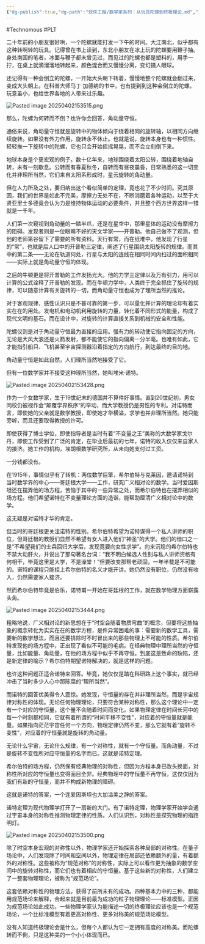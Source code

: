 ```yaml
---
{"dg-publish":true,"dg-path":"软件工程/数学家系列：从玩具陀螺到终极理论.md","permalink":"/软件工程/数学家系列：从玩具陀螺到终极理论/","created":"2023-12-15T16:27:52.000+08:00","updated":"2025-06-26T09:32:13.445+08:00"}
---
```


#Technomous #PLT 

二十年前的小朋友很好哄，一个陀螺就能打发一下午的时间。大江南北，似乎都有这种转啊转的玩具。记得曾在书上读到，东北小朋友在冰上玩的陀螺要用鞭子抽。身处南国的笔者，冰面与鞭子都未曾见过，而见过的陀螺也都是塑料的，用手一拧，在桌上就滴溜溜地转起来，颜色混合而又慢慢分离，变幻摄人眼球。

还记得有一种会倒立的陀螺，一开始大头朝下转着，慢慢地整个陀螺就会翻过来，变成大头朝上。在科普大师马丁·加德纳的书中，也有提到到这种会倒立的陀螺。玩意虽小，也给世界各地的人带来过乐趣。

![Pasted image 20250402153515.png](/img/user/0.Asset/resource/Pasted%20image%2020250402153515.png)

那么，陀螺为何转而不倒？也许你会回答，角动量守恒。

通俗来说，角动量守恒就是旋转中的物体倾向于绕着相同的旋转轴，以相同方向继续旋转。如果没有外力作用，旋转永不休止。也就是说，旋转本身也有一种惯性。轻轻推一下旋转中的陀螺，它也只会开始摇摇晃晃，而不会立刻倒下来。

地球本身是个更宏观的例子。数十亿年来，地球围绕着太阳公转，围绕着地轴自转，未有一刻歇息。公转而有春夏秋冬，自转而有昼夜晨昏，日常熟悉的这一切变化并非理所当然，它们来自太阳系形成时，星云旋转的角动量。

但在人力所及之处，要归纳出这个看似简单的定理，竟也花了不少时间。究其原因，我们的世界是如此不完美，摩擦力无处不在，不断消磨着各种运动，以至于大贤亚里士多德竟会认为力是维持物体运动的必要条件，并且整个西方世界这样一错就是一千年。

人们第一次窥视到角动量的一鳞半爪，还是在星空中，那里星体的运动没有摩擦力的阻碍。发现者则是一位眼睛不好的天文学家——开普勒。他自己做不了观测，但他的老师第谷留下了需要的所有资料。天行有常，而在纸堆中，他发现了行星的“常”，也就是后人口中的开普勒三定律，阐述了行星围绕太阳旋转的规律。而其中的第二条——无论在轨道何处，行星与太阳的连线在相同时间内扫过的面积相同——实际上就是角动量守恒的体现。

之后的牛顿更是将开普勒的工作发扬光大。他的力学三定律以及万有引力，用可以计算的公式诠释了开普勒的发现。而在牛顿力学中，人类终于完全抓住了旋转的规律，可以随意计算有关旋转的一切，而角动量守恒也成为了理所当然的推论。

对于客观规律，感性认识只是不甚可靠的第一步，可以量化并计算的理论却有着实实在在的用处。发电机和电动机利用旋转的力量，转化着不同形式的能量，构成了现代文明的基石。而在设计中，对旋转的计算直接关系到机械的安全和性能。

陀螺仪则是对于角动量守恒最为直接的应用。强有力的转动使它指向固定的方向，无论是大风大浪还是火箭发射，都不能使它的指向偏离一分半毫。也唯有如此，它才能指引船只、飞机甚至宇宙探测器沿着指定的方向航行，到达最终的目的地。

角动量守恒是如此自然，人们理所当然地接受了它。

但有一位数学家并不接受这种理所当然，她叫埃米·诺特。

![Pasted image 20250402153428.png](/img/user/0.Asset/resource/Pasted%20image%2020250402153428.png)

作为一个女数学家，生于19世纪末的德国并不算件好事情。直到20世纪初，男女同校仍被视作会“颠覆学界秩序”的举动，而大学教授仍是男性的专利。对诺特而言，即使她的父亲就是数学教授，即使她才华横溢，求学也并非理所当然。她只能旁听，而且还要取得教授的许可。

即使获得了博士学位，即使指导者是当时有着“不变量之王”美称的大数学家戈尔丹，即使工作受到了广泛的肯定，在毕业后最初的七年，诺特的收入仅仅来自家人的接济。她工作的机构，埃朗根数学研究所，从未向她支付过工资。

一分钱都没有。

在1915年，事情似乎有了转机：两位数学巨擎，希尔伯特与克莱因，邀请诺特到当时数学界的中心——哥廷根大学——工作，研究广义相对论的数学。当时爱因斯坦还在摆弄他的场方程，苦恼于其中的一些异常之处，而希尔伯特也在摆弄相似的场方程。他们希望诺特在不变量理论方面的造诣，能帮助厘清广义相对论中的数学。

这无疑是对诺特才华的肯定。

但当时的哥廷根更关注诺特的性别。希尔伯特希望为诺特谋得一个私人讲师的职位，但哥廷根的教授们显然不希望有女人进入他们“神圣”的大学。他们的借口之一是“不希望我们的士兵回归大学后，发现竟要向女性求学”。向来沉稳的希尔伯特也不禁大动肝火，并说出了那句著名台词：“我不明白候选人性别与私人讲师资格有何相干，毕竟这里是大学，不是澡堂！”但要改变那帮老顽固，一年半载是不可能的。诺特的课程只能挂上希尔伯特的名义才能开讲。她仍然没有职位，仍然没有收入，仍然需要家人接济。

然而希尔伯特毕竟是伯乐，诺特甫一开始在哥廷根的工作，就在数学物理方面崭露头角。

![Pasted image 20250402153444.png](/img/user/0.Asset/resource/Pasted%20image%2020250402153444.png)

粗略地说，广义相对论的新思想在于“时空会随着物质弯曲”的概念，但要将这些抽象的概念转化为实实在在的数学方程，是件异常困难的事：需要新的数学工具，需要新的数学想法，而且还要排除时不时冒出来的那些物理上不可能的性质。希尔伯特发现他的场方程中，正出现了看似不可能的毛病。在经典物理中理所当然的守恒量，比如能量、角动量，在他的场方程中似乎不再守恒。到底这是致命的缺陷，还是新定律的喻示？希尔伯特期望诺特解决的，就是这样的问题。

也许这种问题正适合诺特来回答。毕竟，她仅仅是踏在科研路上这个事实，就已经冲击了当时多少人心中那陈腐的“理所当然”。

而诺特的回答优美得令人震惊。她发现，守恒量的存在并非理所当然，而是宇宙规律对称性的体现。无论任何物理理论，只要符合某种对称性，那么这个理论中一定有一个对应的守恒量，这个量不会随着时间而变化。如果物理定律在时间长河中的每一个时刻都相同，它就有着所谓的“时间平移不变性”，对应着的守恒量就是能量。如果指向茫茫宇宙任何一个方向，物理定律仍然不变，那么它就有着“旋转不变性”，对应着的守恒量就是旋转的角动量。

无论什么宇宙，无论什么规律，有一个对称性，就有一个守恒量。而角动量，不过是旋转不变性所对应守恒量的名字而已。这就是诺特定理。

希尔伯特的场方程，仍然保有经典物理的对称性，但因为方程本身已改头换面，对称性所对应的守恒量也变得面目全非。经典物理中的守恒量不再守恒，这仅仅因为我们有新的守恒量，而并不构成新物理的障碍。

这就是诺特的答案，一个连爱因斯坦也大加溢美之辞的答案。

诺特定理为现代物理学打开了一扇新的大门。有了诺特定理，物理学家开始学会通过宇宙本身的对称性推测物理定律的性质。人们认识到，对称性是探究物理的指路明灯。

![Pasted image 20250402153500.png](/img/user/0.Asset/resource/Pasted%20image%2020250402153500.png)

除了时空本身宏观的对称性以外，物理学家还开始探索各种局部的对称性。在量子场论中，人们发现除了时间和空间以外，物理定律在局部还依赖额外的量，有着额外的对称性。这些被称为“规范对称”的对称性，实际上可以看作更为抽象的数学空间中的旋转对称性，而它们也有着相应的守恒量。基于这些新的对称性，人们建立了一整套物理理论，被称为“规范场论”。

这套依赖对称性的物理方法，获得了前所未有的成功。四种基本力中的三种，都能用规范场论来解释，合起来就是目前最为成功的粒子物理理论——标准模型。正因为规范场论如此成功，一些物理学家认为能描述一切的终极理论应该也是一个规范场论，一个比标准模型有着更高对称性、更多对称美的规范场论模型。

没有人知道终极理论会是什么，但每个人都认为它一定拥有高度的对称美。而陀螺转而不倒，只是这种美的一个小小体现而已。